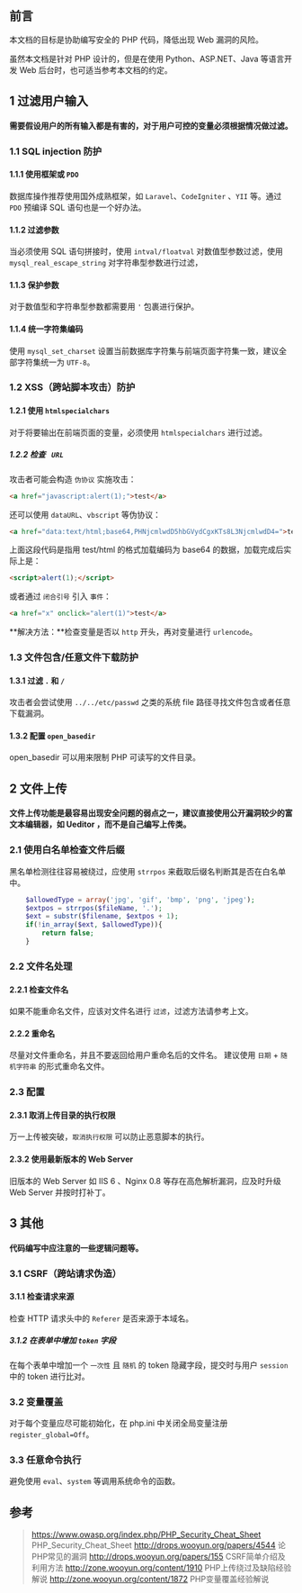 
## 前言

本文档的目标是协助编写安全的 PHP 代码，降低出现 Web 漏洞的风险。

虽然本文档是针对 PHP 设计的，但是在使用 Python、ASP.NET、Java 等语言开发 Web 后台时，也可适当参考本文档的约定。


## 1 过滤用户输入

#### 需要假设用户的所有输入都是有害的，对于用户可控的变量必须根据情况做过滤。

### 1.1 SQL injection 防护

#### 1.1.1 使用框架或 `PDO`

数据库操作推荐使用国外成熟框架，如 `Laravel`、`CodeIgniter` 、`YII` 等。通过 `PDO` 预编译 SQL 语句也是一个好办法。

#### 1.1.2 过滤参数

当必须使用 SQL 语句拼接时，使用 `intval/floatval` 对数值型参数过滤，使用 `mysql_real_escape_string` 对字符串型参数进行过滤，

#### 1.1.3 保护参数

对于数值型和字符串型参数都需要用 `'` 包裹进行保护。

#### 1.1.4 统一字符集编码 

使用 `mysql_set_charset` 设置当前数据库字符集与前端页面字符集一致，建议全部字符集统一为 `UTF-8`。


### 1.2 XSS（跨站脚本攻击）防护

#### 1.2.1 使用 `htmlspecialchars`

对于将要输出在前端页面的变量，必须使用 `htmlspecialchars` 进行过滤。

##### 1.2.2 检查 ` URL`

攻击者可能会构造 `伪协议` 实施攻击：
```html
<a href="javascript:alert(1);">test</a>
```
还可以使用 `dataURL`、`vbscript` 等伪协议：
```html
<a href="data:text/html;base64,PHNjcmlwdD5hbGVydCgxKTs8L3NjcmlwdD4=">test</a>
```
上面这段代码是指用 test/html 的格式加载编码为 base64 的数据，加载完成后实际上是：
```html
<script>alert(1);</script>
```
或者通过 `闭合引号` 引入 `事件`：
```html
<a href="x" onclick="alert(1)">test</a>
```
**解决方法：**检查变量是否以 `http` 开头，再对变量进行 `urlencode`。

### 1.3 文件包含/任意文件下载防护

#### 1.3.1 过滤 `.` 和 `/`

攻击者会尝试使用 `../../etc/passwd` 之类的系统 file 路径寻找文件包含或者任意下载漏洞。

#### 1.3.2 配置 `open_basedir`

open_basedir 可以用来限制 PHP 可读写的文件目录。


## 2 文件上传

#### 文件上传功能是最容易出现安全问题的弱点之一，建议直接使用公开漏洞较少的富文本编辑器，如 Ueditor ，而不是自己编写上传类。

### 2.1 使用白名单检查文件后缀

黑名单检测往往容易被绕过，应使用 `strrpos` 来截取后缀名判断其是否在白名单中。
```php
	$allowedType = array('jpg', 'gif', 'bmp', 'png', 'jpeg');
	$extpos = strrpos($fileName, '.');
	$ext = substr($filename, $extpos + 1);
	if(!in_array($ext, $allowedType)){
		return false;
	}
```

### 2.2 文件名处理

#### 2.2.1 检查文件名

如果不能重命名文件，应该对文件名进行 `过滤`，过滤方法请参考上文。

#### 2.2.2 重命名

尽量对文件重命名，并且不要返回给用户重命名后的文件名。
建议使用 `日期` + `随机字符串` 的形式重命名文件。

### 2.3 配置

#### 2.3.1 取消上传目录的执行权限

万一上传被突破，`取消执行权限` 可以防止恶意脚本的执行。

#### 2.3.2 使用最新版本的 Web Server
旧版本的 Web Server 如 IIS 6 、Nginx 0.8 等存在高危解析漏洞，应及时升级 Web Server 并按时打补丁。


## 3 其他

#### 代码编写中应注意的一些逻辑问题等。

### 3.1 CSRF（跨站请求伪造）

#### 3.1.1 检查请求来源

检查 HTTP 请求头中的 `Referer` 是否来源于本域名。

##### 3.1.2 在表单中增加 `token` 字段

在每个表单中增加一个 `一次性` 且 `随机` 的 token 隐藏字段，提交时与用户 `session` 中的 token 进行比对。

### 3.2 变量覆盖

对于每个变量应尽可能初始化，在 php.ini 中关闭全局变量注册 `register_global=Off`。

### 3.3 任意命令执行

避免使用 `eval`、`system` 等调用系统命令的函数。


## 参考

> https://www.owasp.org/index.php/PHP_Security_Cheat_Sheet PHP_Security_Cheat_Sheet
> http://drops.wooyun.org/papers/4544   论PHP常见的漏洞
> http://drops.wooyun.org/papers/155 CSRF简单介绍及利用方法
> http://zone.wooyun.org/content/1910 PHP上传绕过及缺陷经验解说
> http://zone.wooyun.org/content/1872 PHP变量覆盖经验解说












